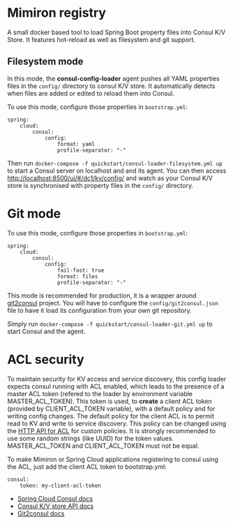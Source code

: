 # Mimiron registry

A small docker based tool to load Spring Boot property files into Consul K/V Store. It features hot-reload as well as filesystem and git support.

## Filesystem mode

In this mode, the **consul-config-loader** agent pushes all YAML properties files in the `config/` directory to consul K/V store. It automatically detects when files are added or edited to reload them into Consul.

To use this mode, configure those properties in `bootstrap.yml`:
```
spring:
    cloud:
        consul:
            config:
                format: yaml
                profile-separator: "-"
```
Then run `docker-compose -f quickstart/consul-loader-filesystem.yml up` to start a Consul server on localhost and and its
 agent.
You can then access [http://localhost:8500/ui/#/dc1/kv/config/](http://localhost:8500/ui/#/dc1/kv/config/) and watch as your Consul K/V store is synchronised with property files in the `config/` directory.

# Git mode

To use this mode, configure those properties in `bootstrap.yml`:
```
spring:
    cloud:
        consul:
            config:
                fail-fast: true
                format: files
                profile-separator: "-"
```
This mode is recommended for production, it is a wrapper around [git2consul](https://github.com/Cimpress-MCP/git2consul) project.
You will have to configure the `config/git2consul.json` file to have it load its configuration from your own git repository.

Simply run `docker-compose -f quickstart/consul-loader-git.yml up` to start Consul and the agent.

# ACL security

To maintain security for KV access and service discovery, this config loader expects consul running with ACL enabled, which leads to the presence of a master ACL token (refered to the loader by environment variable MASTER_ACL_TOKEN). This token is used, to **create** a client ACL token (provided by CLIENT_ACL_TOKEN variable), with a default policy and for writing config changes. 
The default policy for the client ACL is to permit read to KV and write to service discovery. This policy can be changed using the [HTTP API for ACL](https://www.consul.io/docs/agent/http/acl.html) for custom policies. It is strongly recommended to use some random strings (like UUID) for the token values. MASTER_ACL_TOKEN and CLIENT_ACL_TOKEN must not be equal.

To make Mimiron or Spring Cloud applications registering to consul using the ACL, just add the client ACL token to bootstrap.yml:

```
consul:
    token: my-client-acl-token

```

- [Spring Cloud Consul docs](https://cloud.spring.io/spring-cloud-consul/#spring-cloud-consul-config)
- [Consul K/V store API docs](https://www.consul.io/docs/agent/http/kv.html)
- [Git2consul docs](https://github.com/Cimpress-MCP/git2consul)
